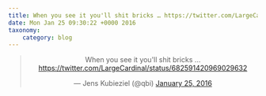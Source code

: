 ```yaml
---
title: When you see it you'll shit bricks … https://twitter.com/LargeCardinal/status/682591420969029632
date: Mon Jan 25 09:30:22 +0000 2016
taxonomy:
    category: blog
---
```

<blockquote class="twitter-tweet" align="center" width="350"><p lang="en" dir="ltr">When you see it you&#39;ll shit bricks … <a href="https://twitter.com/LargeCardinal/status/682591420969029632">https://twitter.com/LargeCardinal/status/682591420969029632</a></p>&mdash; Jens Kubieziel (@qbi) <a href="https://twitter.com/qbi/status/691539532882284544">January 25, 2016</a></blockquote>
